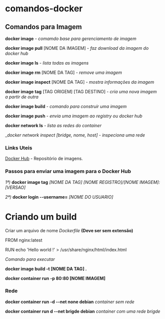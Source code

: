 # comandos-docker #

## Comandos para Imagem ##

 __docker image__ - _comamdo base para gerenciamento de imagem_
 
 __docker image pull__ [NOME DA IMAGEM] - _faz download da imagem do docker hub_

__docker image ls__ - _lista todas as imagens_

__docker image rm__ [NOME DA TAG] - _remove uma imagem_

__docker image inspect__ [NOME DA TAG] - _mostra informações da imagem_

__docker image tag__ [TAG ORIGEM] [TAG DESTINO] - _cria uma nova imagem a partir de outra_

__docker image build__ - _comando para construir uma imagem_

__docker image push__ - _envia uma imagem ao registry ou docker hub_

__docker network ls__ - _lista as redes do container_

__docker network inspect_ _[bridge, nome, host]_ - _inspeciona uma rede_

### Links Uteis ###

[Docker Hub](https://hub.docker.com/search/?type=image) - Repositório de imagens.

### Passos para enviar uma imagem para o Docker Hub ###

_1ª)_ __docker image tag__ _[NOME DA TAG]_  _[NOME REGISTRO]/[NOME IMAGEM]:[VERSAO]_

_2ª)_ __docker login --username=__ _[NOME DO USUARIO]_

# Criando um build #

Criar um arquivo de nome _Dockerfile_ __(Deve ser sem extensão)__

FROM nginx:latest

RUN echo 'Hello world !' > /usr/share/nginx/html/index.html
  
_Comando para executar_

__docker image build -t [NOME DA TAG] .__

__docker container run -p 80:80 [NOME IMAGEM]__

### Rede ###

__docker container run -d --net none debian__ _container sem rede_

__docker container run d --net brigde debian__ _container com uma rede brigde_


